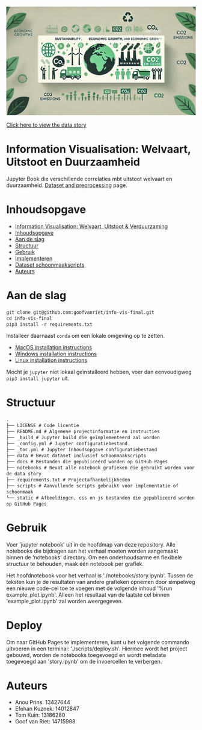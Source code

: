 ![](./static/images/banner.png?)

[Click here to view the data story]()

# Information Visualisation: Welvaart, Uitstoot en Duurzaamheid

Jupyter Book die verschillende correlaties mbt uitstoot welvaart en duurzaamheid.
[Dataset and preprocessing](./docs/dataset-preprocessing.md) page.

# Inhoudsopgave

- [Information Visualisation: Welvaart, Uitstoot & Verduurzaming](#information-visualisation-welvaart,-uitstoot-en-duurzaamheid)
- [Inhoudsopgave](#inhoudsopgave)
- [Aan de slag](#aan-de-slag)
- [Structuur](#structuur)
- [Gebruik](#gebruik)
- [Implementeren](#implementeren)
- [Dataset schoonmaakscripts](#dataset-schoonmaakscripts)
- [Auteurs](#auteurs)

# Aan de slag

```
git clone git@github.com:goofvanriet/info-vis-final.git
cd info-vis-final
pip3 install -r requirements.txt
```

Installeer daarnaast `conda` om een lokale omgeving op te zetten.
- [MacOS installation instructions](https://docs.conda.io/projects/conda/en/latest/user-guide/install/macos.html)
- [Windows installation instructions](https://docs.conda.io/projects/conda/en/latest/user-guide/install/windows.html)
- [Linux installation instructions](https://docs.conda.io/projects/conda/en/latest/user-guide/install/linux.html)

Mocht je `jupyter` niet lokaal geïnstalleerd hebben, voer dan eenvoudigweg `pip3 install jupyter` uit.

# Structuur

```
.
├── LICENSE # Code licentie
├── README.md # Algemene projectinformatie en instructies
├── _build # Jupyter build die geïmplementeerd zal worden
├── _config.yml # Jupyter configuratiebestand
├── _toc.yml # Jupyter Inhoudsopgave configuratiebestand
├── data # Bevat dataset inclusief schoonmaakscripts
├── docs # Bestanden die gepubliceerd worden op GitHub Pages
├── notebooks # Bevat alle notebook grafieken die gebruikt worden voor de data story
├── requirements.txt # Projectafhankelijkheden
├── scripts # Aanvullende scripts gebruikt voor implementatie of schoonmaak
└── static # Afbeeldingen, css en js bestanden die gepubliceerd worden op GitHub Pages
```

# Gebruik

Voer 'jupyter notebook' uit in de hoofdmap van deze repository. Alle notebooks die bijdragen aan het verhaal moeten worden aangemaakt binnen de 'notebooks' directory. Om een onderhoudsarme en flexibele structuur te behouden, maak één notebook per grafiek.

Het hoofdnotebook voor het verhaal is './notebooks/story.ipynb'. Tussen de teksten kun je de resultaten van andere grafieken opnemen door simpelweg een nieuwe code-cel toe te voegen met de volgende inhoud '%run example_plot.ipynb'. Alleen het resultaat van de laatste cel binnen 'example_plot.ipynb' zal worden weergegeven.

# Deploy

Om naar GitHub Pages te implementeren, kunt u het volgende commando uitvoeren in een terminal: './scripts/deploy.sh'. Hiermee wordt het project gebouwd, worden de notebooks toegevoegd en wordt metadata toegevoegd aan 'story.ipynb' om de invoercellen te verbergen.

# Auteurs
- Anou Prins: 13427644
- Efehan Kuznek: 14012847
- Tom Kuin: 13186280
- Goof van Riet: 14715988
